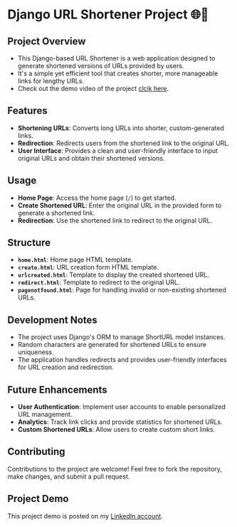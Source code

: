 # Django URL Shortener Project 🌐🔗

## Project Overview

- This Django-based URL Shortener is a web application designed to generate shortened versions of URLs provided by users.
- It's a simple yet efficient tool that creates shorter, more manageable links for lengthy URLs.
- Check out the demo video of the project [clcik here](https://www.linkedin.com/feed/update/urn:li:activity:7133410003222241280/).

## Features

- **Shortening URLs**: Converts long URLs into shorter, custom-generated links.
- **Redirection**: Redirects users from the shortened link to the original URL.
- **User Interface**: Provides a clean and user-friendly interface to input original URLs and obtain their shortened versions.


## Usage
- **Home Page**: Access the home page (`/`) to get started.
- **Create Shortened URL**: Enter the original URL in the provided form to generate a shortened link.
- **Redirection**: Use the shortened link to redirect to the original URL.

## Structure
- **`home.html`**: Home page HTML template.
- **`create.html`**: URL creation form HTML template.
- **`urlcreated.html`**: Template to display the created shortened URL.
- **`redirect.html`**: Template to redirect to the original URL.
- **`pagenotfound.html`**: Page for handling invalid or non-existing shortened URLs.

## Development Notes
- The project uses Django's ORM to manage ShortURL model instances.
- Random characters are generated for shortened URLs to ensure uniqueness.
- The application handles redirects and provides user-friendly interfaces for URL creation and redirection.

## Future Enhancements

- **User Authentication**: Implement user accounts to enable personalized URL management.
- **Analytics**: Track link clicks and provide statistics for shortened URLs.
- **Custom Shortened URLs**: Allow users to create custom short links.

## Contributing

Contributions to the project are welcome! Feel free to fork the repository, make changes, and submit a pull request.


 ## Project Demo
 
This project demo is posted on my [LinkedIn account](https://www.linkedin.com/feed/update/urn:li:activity:7133410003222241280/).
